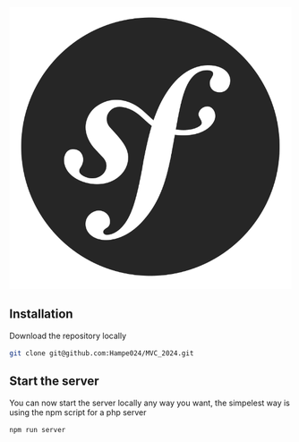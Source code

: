 ![Header img](./public/img/symfony.png)

## Installation
Download the repository locally

```bash
git clone git@github.com:Hampe024/MVC_2024.git
```

## Start the server
You can now start the server locally any way you want, 
the simpelest way is using the npm script for a php server

```bash
npm run server
```
